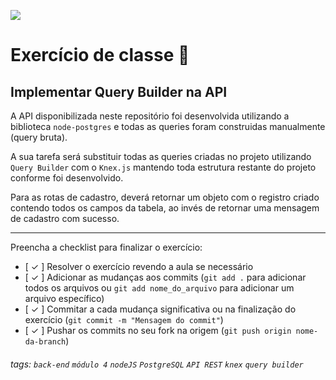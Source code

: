 ![](https://i.imgur.com/xG74tOh.png)

# Exercício de classe 🏫

## Implementar Query Builder na API

A API disponibilizada neste repositório foi desenvolvida utilizando a biblioteca `node-postgres` e todas as queries foram construidas manualmente (query bruta).

A sua tarefa será substituir todas as queries criadas no projeto utilizando `Query Builder` com o `Knex.js` mantendo toda estrutura restante do projeto conforme foi desenvolvido.

Para as rotas de cadastro, deverá retornar um objeto com o registro criado contendo todos os campos da tabela, ao invés de retornar uma mensagem de cadastro com sucesso.

---

Preencha a checklist para finalizar o exercício:

- [ ✓ ] Resolver o exercício revendo a aula se necessário
- [ ✓ ] Adicionar as mudanças aos commits (`git add .` para adicionar todos os arquivos ou `git add nome_do_arquivo` para adicionar um arquivo específico)
- [ ✓ ] Commitar a cada mudança significativa ou na finalização do exercício (`git commit -m "Mensagem do commit"`)
- [ ✓ ] Pushar os commits no seu fork na origem (`git push origin nome-da-branch`)

###### tags: `back-end` `módulo 4` `nodeJS` `PostgreSQL` `API REST` `knex` `query builder`
